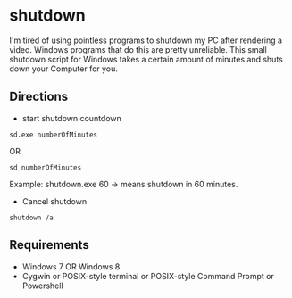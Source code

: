 shutdown
========

I'm tired of using pointless programs to shutdown my PC after
rendering a video. Windows programs that do this are 
pretty unreliable. This small shutdown script for Windows takes
a certain amount of minutes and shuts down your Computer for you.

## Directions

- start shutdown countdown
```
sd.exe numberOfMinutes
```

OR

```
sd numberOfMinutes
```

Example: shutdown.exe 60
-> means shutdown in 60 minutes.

- Cancel shutdown
```
shutdown /a
```

## Requirements

- Windows 7 OR Windows 8
- Cygwin or POSIX-style terminal or POSIX-style Command Prompt or Powershell



